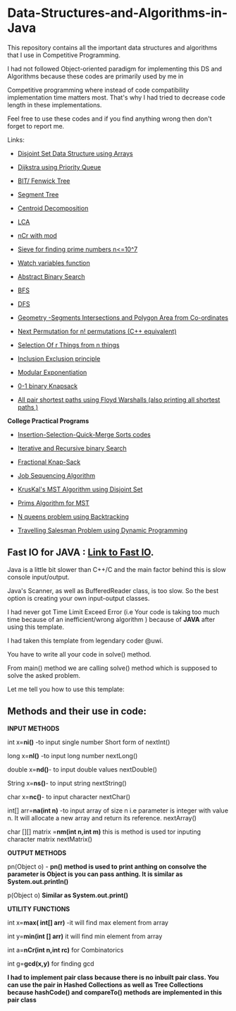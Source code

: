 # Data-Structures-and-Algorithms-in-Java
This repository contains all the important data structures and algorithms that I use in Competitive Programming. 

I had not followed Object-oriented paradigm for implementing this DS and Algorithms because these codes are primarily used by me in 

Competitive programming where instead of code compatibility implementation time matters most. That's why I had tried to decrease code length in these implementations.

Feel free to use these codes and if you find anything wrong then don't forget to report me. 

Links:

- [Disjoint Set Data Structure using Arrays](https://github.com/Kadam-Tushar/Data-Structures-and-Algorithms-in-Java/blob/master/DisjointSet.java)

- [Dijkstra using Priority Queue](https://github.com/Kadam-Tushar/Data-Structures-and-Algorithms-in-Java/blob/master/Dijkstra.java)

- [ BIT/ Fenwick Tree ](https://github.com/Kadam-Tushar/Data-Structures-and-Algorithms-in-Java/blob/master/BIT.java)

- [ Segment Tree ](https://github.com/Kadam-Tushar/Data-Structures-and-Algorithms-in-Java/blob/master/SegmentTree.java)

- [ Centroid Decomposition ](https://github.com/Kadam-Tushar/Data-Structures-and-Algorithms-in-Java/blob/master/centroid.java)
 
- [LCA](https://github.com/Kadam-Tushar/Data-Structures-and-Algorithms-in-Java/blob/master/lca.java)

- [nCr with mod](https://github.com/Kadam-Tushar/Data-Structures-and-Algorithms-in-Java/blob/master/nCr.java)


- [Sieve for finding prime numbers  n<=10^7](https://github.com/Kadam-Tushar/Data-Structures-and-Algorithms-in-Java/blob/master/sieve.java)

- [Watch variables function](https://github.com/Kadam-Tushar/Data-Structures-and-Algorithms-in-Java/blob/master/watch.java)

- [Abstract Binary Search](https://github.com/Kadam-Tushar/Data-Structures-and-Algorithms-in-Java/blob/master/Absract_Binary_Search.java)

- [BFS](https://github.com/Kadam-Tushar/Data-Structures-and-Algorithms-in-Java/blob/master/bfs.java)

- [DFS](https://github.com/Kadam-Tushar/Data-Structures-and-Algorithms-in-Java/blob/master/dfs.java)


- [Geometry -Segments Intersections and Polygon Area from Co-ordinates](https://github.com/Kadam-Tushar/Data-Structures-and-Algorithms-in-Java/blob/master/Geomtry.java)

- [Next Permutation for n! permutations (C++ equivalent)](https://github.com/Kadam-Tushar/Data-Structures-and-Algorithms-in-Java/blob/master/next_permut.java)

- [Selection Of r Things from n things ](https://github.com/Kadam-Tushar/Data-Structures-and-Algorithms-in-Java/blob/master/select_r_things.java)

- [Inclusion Exclusion principle](https://github.com/Kadam-Tushar/Data-Structures-and-Algorithms-in-Java/blob/master/inclu_exclu.java)

- [Modular Exponentiation](https://github.com/Kadam-Tushar/Data-Structures-and-Algorithms-in-Java/blob/master/power.java)

- [0-1 binary Knapsack](https://github.com/Kadam-Tushar/Data-Structures-and-Algorithms-in-Java/blob/master/01knap.java)

- [All pair shortest paths using Floyd Warshalls (also printing all shortest paths )](https://github.com/Kadam-Tushar/Data-Structures-and-Algorithms-in-Java/blob/master/all_pair.java)

**College Practical Programs**

- [Insertion-Selection-Quick-Merge Sorts codes](https://github.com/Kadam-Tushar/Data-Structures-and-Algorithms-in-Java/blob/master/EverySort.java)

- [Iterative and Recursive binary Search](https://github.com/Kadam-Tushar/Data-Structures-and-Algorithms-in-Java/blob/master/binarySearch.java)

- [Fractional Knap-Sack](https://github.com/Kadam-Tushar/Data-Structures-and-Algorithms-in-Java/blob/master/fractional_knap.java)

- [Job Sequencing Algorithm](https://github.com/Kadam-Tushar/Data-Structures-and-Algorithms-in-Java/blob/master/job_seq.java)

- [KrusKal's MST Algorithm using Disjoint Set](https://github.com/Kadam-Tushar/Data-Structures-and-Algorithms-in-Java/blob/master/kruskal_disjoint.java)

- [Prims Algorithm for MST](https://github.com/Kadam-Tushar/Data-Structures-and-Algorithms-in-Java/blob/master/prims.java)

- [N queens problem using Backtracking](https://github.com/Kadam-Tushar/Data-Structures-and-Algorithms-in-Java/blob/master/queen.java)

- [Travelling Salesman Problem using Dynamic Programming](https://github.com/Kadam-Tushar/Data-Structures-and-Algorithms-in-Java/blob/master/tsp.java)
 
## Fast IO for JAVA : [Link to Fast IO](https://github.com/Kadam-Tushar/Data-Structures-and-Algorithms-in-Java/blob/master/Main.java).

Java is a little bit slower than C++/C and the main factor behind this is slow console input/output.

Java's Scanner, as well as BufferedReader class, is too slow. So the best option is creating your own input-output classes.

I had never got Time Limit Exceed Error (i.e Your code is taking too much time because of an inefficient/wrong algorithm )  because of  **JAVA** after using this template. 

I had taken this template from legendary coder @uwi.

You have to write all your code in solve() method.

From main() method we are calling solve() method which is supposed to solve the asked problem.

Let me tell you how to use this template:

## Methods and their use in code:

**INPUT METHODS**

int x=**ni()** -to input single number  Short form of nextInt()

long x=**nl()**  -to input long number nextLong()

double x=**nd()**- to input double values nextDouble()

String x=**ns()**- to input string nextString()

char x=**nc()**- to input character  nextChar()

int[] arr=**na(int n)**  -to input array of size n i.e parameter is integer with  value n. It will allocate a new array and return its reference. nextArray()

char [][] matrix =**nm(int n,int m)** this is method is used tor inputing character matrix nextMatrix()

**OUTPUT METHODS**

pn(Object o)  - **pn() method is used to print anthing on consolve 
                                 the parameter is Object is you can pass anthing.
                           It is similar as System.out.println()**
                           
p(Object o) **Similar as System.out.print()**

**UTILITY FUNCTIONS**

int x=**max( int[] arr)**  -it will find max element from array

int y=**min(int [] arr)** it will find min element from array

int a=**nCr(int n,int rc)** for Combinatorics 

int g=**gcd(x,y)** for finding gcd

**I had to implement pair class because there is no inbuilt pair class.
You can use the pair in Hashed Collections as well as Tree Collections because hashCode() and compareTo() methods are implemented in this pair class**


